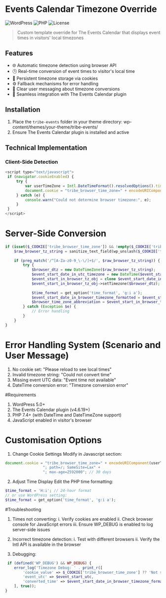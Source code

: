 # Events Calendar Timezone Override

![WordPress](https://img.shields.io/badge/WordPress-Plugin_Override-blue.svg)
![PHP](https://img.shields.io/badge/PHP-7.4+-purple.svg)
![License](https://img.shields.io/badge/License-GPLv2-green.svg)

> Custom template override for The Events Calendar that displays event times in visitors' local timezones

## Features

- 🌐 Automatic timezone detection using browser API
- 🕒 Real-time conversion of event times to visitor's local time
- 🍪 Persistent timezone storage via cookies
- ⚙️ Fallback mechanisms for error handling
- 📝 Clear user messaging about timezone conversions
- 🔄 Seamless integration with The Events Calendar plugin

## Installation

1. Place the `tribe-events` folder in your theme directory: wp-content/themes/your-theme/tribe-events/
2. Ensure The Events Calendar plugin is installed and active

## Technical Implementation

### Client-Side Detection
```javascript
<script type="text/javascript">
 if (navigator.cookieEnabled) {
     try {
         var userTimeZone = Intl.DateTimeFormat().resolvedOptions().timeZone;
         document.cookie = "tribe_browser_time_zone=" + encodeURIComponent(userTimeZone) + "; path=/; SameSite=Lax";
     } catch (e) {
         console.warn("Could not determine browser timezone:", e);
     }
 }
</script>
```
# Server-Side Conversion
```php
if (isset($_COOKIE['tribe_browser_time_zone']) && !empty($_COOKIE['tribe_browser_time_zone'])) {
    $raw_browser_tz_string = sanitize_text_field(wp_unslash($_COOKIE['tribe_browser_time_zone']));
    
    if (preg_match('/^[A-Za-z0-9_\-\/]+$/', $raw_browser_tz_string)) {
        try {
            $browser_dtz = new DateTimeZone($raw_browser_tz_string);
            $event_start_date_in_utc_timezone = new DateTime($event_start_utc, new DateTimeZone('UTC'));
            $event_start_in_browser_tz_obj = clone $event_start_date_in_utc_timezone;
            $event_start_in_browser_tz_obj->setTimezone($browser_dtz);
            
            $time_format = get_option('time_format', 'g:i a');
            $event_start_date_in_browser_timezone_formatted = $event_start_in_browser_tz_obj->format($time_format);
            $browser_time_zone_abbreviation = $event_start_in_browser_tz_obj->format('T');
        } catch (Exception $e) {
            // Error handling
        }
    }
}
```

# Error Handling System (Scenario and User Message)

1. No cookie set: "Please reload to see local times"
2. Invalid timezone string: "Could not convert time"
3. Missing event UTC data: "Event time not available"
4. DateTime conversion error: "Timezone conversion error"

#Requirements

1. WordPress 5.0+
2. The Events Calendar plugin (v4.6.19+)
3. PHP 7.4+ (with DateTime and DateTimeZone support)
4. JavaScript enabled in visitor's browser

# Customisation Options

1. Change Cookie Settings
Modify in Javascript section:
```javascript
document.cookie = "tribe_browser_time_zone=" + encodeURIComponent(userTimeZone) + 
                 "; path=/; SameSite=Lax" + 
                 "; max-age=2592000"; // 30 days
```
2. Adjust Time Display
Edit the PHP time formatting:
```php
$time_format = 'H:i'; // 24-hour format
// or use WordPress setting:
$time_format = get_option('time_format', 'g:i a');
```

#Troubleshooting
1. Times not converting:
 i. Verify cookies are enabled
 ii. Check browser console for JavaScript errors
 iii. Ensure WP_DEBUG is enabled to log server-side issues

2. Incorrect timezone detection:
 i. Test with different browsers
 ii. Verify the Intl API is available in the browser

3. Debugging:
```php
 if (defined('WP_DEBUG') && WP_DEBUG) {
    error_log('Timezone Debug: ' . print_r([
        'cookie_value' => $_COOKIE['tribe_browser_time_zone'] ?? 'Not set',
        'event_utc' => $event_start_utc,
        'converted_time' => $event_start_date_in_browser_timezone_formatted ?? 'Not converted'
    ], true));
}
```
